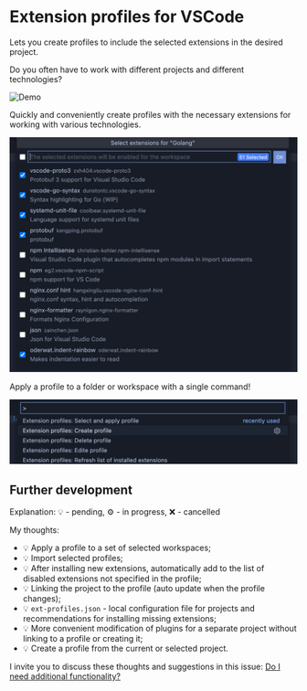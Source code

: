 # Extension profiles for VSCode

Lets you create profiles to include the selected extensions in the desired project.

Do you often have to work with different projects and different technologies?

![Demo](assets/vscode-extension-profiles.gif)

<!-- https://user-images.githubusercontent.com/10986227/122539241-34165180-d049-11eb-8a35-dbd3402e991f.mp4 -->

Quickly and conveniently create profiles with the necessary extensions for working with various technologies.

![Select extensions](assets/select-extensions.png)

Apply a profile to a folder or workspace with a single command!

![Commands](assets/commands.png)

## Further development

Explanation: 💡 - pending, ⚙️ ️- in progress, ❌ - cancelled

My thoughts:

- 💡 Apply a profile to a set of selected workspaces;
- 💡 Import selected profiles;
- 💡 After installing new extensions, automatically add to the list of disabled extensions not specified in the profile;
- 💡 Linking the project to the profile (auto update when the profile changes);
- 💡 `ext-profiles.json` - local configuration file for projects and recommendations for installing missing extensions;
- 💡 More convenient modification of plugins for a separate project without linking to a profile or creating it;
- 💡 Create a profile from the current or selected project.

I invite you to discuss these thoughts and suggestions in this issue: [Do I need additional functionality?](https://github.com/evald24/vscode-extensions-profiles/issues/1)
